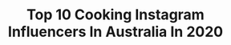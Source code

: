 ---
title: Top 10 Cooking Instagram Influencers In Australia In 2020
description: >-
  Find top cooking Instagram influencers in Australia in 2020. Most popular hashtags: #huffposttaste #delicious #sydneyeats #sydneyfoodblogger.
platform: Instagram
profiles:
  - username: "kadekarini"
    fullname: >-
      Kadek Arini | Travel blogger
    location: "Australia"
    followers: 141598
    engagement: 269
    commentsToLikes: 0.010170
    avatar: "https://scontent-ams4-1.cdninstagram.com/v/t51.2885-19/s320x320/75231159_776379176146214_8518018766242578432_n.jpg?_nc_ht=scontent-ams4-1.cdninstagram.com&_nc_ohc=41QHvwE5S1sAX-ZYQ2E&oh=26b5cf2a6b5e534b32ec63ffffeaf9b5&oe=5EB808E5"
    verified: true
    hashtags: "#olympic2020, #sensationalyou, #outletmalaysia, #mitsuioutletparkkliasepang"
  - username: "marys_kouzina"
    fullname: >-
      Mary’s Kouzina . SYD
    location: "Australia"
    followers: 5090
    engagement: 666
    commentsToLikes: 0.089169
    avatar: "https://instagram.foko1-1.fna.fbcdn.net/v/t51.2885-19/s320x320/73372147_451298752183444_1972932861375807488_n.jpg?_nc_ht=instagram.foko1-1.fna.fbcdn.net&_nc_ohc=_oAkxcNtaoMAX_HpQhj&oh=e0d8a3e2b1474701ddba4e22ed17293b&oe=5E9C94AC"
    verified: false
    hashtags: "#eeeeeats, #veganfood, #cookie, #cookies"
  - username: "reecehignell"
    fullname: >-
      Reece Hignell - Cakeboi
    location: "Australia"
    followers: 27864
    engagement: 467
    commentsToLikes: 0.034199
    avatar: "https://scontent-ams4-1.cdninstagram.com/v/t51.2885-19/s320x320/62040796_322612291994521_4006927388762963968_n.jpg?_nc_ht=scontent-ams4-1.cdninstagram.com&_nc_ohc=ez1bExRo4GQAX_al1qb&oh=c5b452ee468120325ca535d6312976d2&oe=5EBAA22E"
    verified: false
    hashtags: "#cakeboi, #masterchefau, #audreys, #masterchefau"
  - username: "afsheenowais"
    fullname: >-
      Blessed with the Best Mommy
    location: "Australia"
    followers: 23606
    engagement: 501
    commentsToLikes: 0.197300
    avatar: "https://scontent-lhr8-1.cdninstagram.com/v/t51.2885-19/s320x320/41809121_2194335787511872_5228031997410017280_n.jpg?_nc_ht=scontent-lhr8-1.cdninstagram.com&_nc_ohc=ExZjBtQZeYYAX8NvDk4&oh=35de1f5edcc3c4ce9ecc24b0917980c2&oe=5EB807B1"
    verified: false
    hashtags: "#seafood, #sydneymomblogger, #quarantinelife, #chickenmanchurian"
  - username: "foodtravelandaredhead"
    fullname: >-
      Marianna Tuccia 👩🏻‍🦰
    location: "Australia"
    followers: 30402
    engagement: 315
    commentsToLikes: 0.088328
    avatar: "https://scontent-lhr8-1.cdninstagram.com/v/t51.2885-19/s320x320/51185873_278120436418567_8772827128530993152_n.jpg?_nc_ht=scontent-lhr8-1.cdninstagram.com&_nc_ohc=UKboOKo2B7oAX-EJQJE&oh=1a117cd43f1670fab15b904212dada8e&oe=5EBB5598"
    verified: false
    hashtags: "#toiletpaper, #foodinfluencer, #fromscratch, #asianfoodie"
  - username: "my_food_is_my_passion"
    fullname: >-
      
    location: "Australia"
    followers: 2550
    engagement: 1559
    commentsToLikes: 0.271432
    avatar: "https://scontent-ams4-1.cdninstagram.com/v/t51.2885-19/s320x320/29088299_1994240060894834_6829475506514034688_n.jpg?_nc_ht=scontent-ams4-1.cdninstagram.com&_nc_ohc=q2tlqwug5RQAX9PB9ZZ&oh=179b42f643ad94f324ac5dc71d11d7bd&oe=5EBA2509"
    verified: false
    hashtags: "#filo, #australian, #powder, #drinks"
  - username: "larissatakchi"
    fullname: >-
      Larissa Takchi
    location: "Australia"
    followers: 52448
    engagement: 332
    commentsToLikes: 0.023757
    avatar: "https://scontent-lhr8-1.cdninstagram.com/v/t51.2885-19/s320x320/66280312_547627359144158_152969241681723392_n.jpg?_nc_ht=scontent-lhr8-1.cdninstagram.com&_nc_ohc=lqcPJvjnfQsAX-VrAuR&oh=aae38e1092fd90138a638a8ffc0fac80&oe=5EBBC381"
    verified: false
    hashtags: "#wildpearcafe, #masterchefau, #ad, #nofoodwaste"
  - username: "feedmeperth"
    fullname: >-
      Food & Travel
    location: "Australia"
    followers: 43019
    engagement: 109
    commentsToLikes: 0.101079
    avatar: "https://scontent-ams4-1.cdninstagram.com/v/t51.2885-19/s320x320/65388436_943410345989883_566020846448017408_n.jpg?_nc_ht=scontent-ams4-1.cdninstagram.com&_nc_ohc=R9IN5AqGyYIAX9Qfj0H&oh=85e99f49adb5620ebfae7157425b623a&oe=5EBA39E1"
    verified: false
    hashtags: "#food, #waterfalls, #travelbug, #baklava"
  - username: "donna_a_atkins"
    fullname: >-
      The Fitness Don
    location: "Australia"
    followers: 10286
    engagement: 542
    commentsToLikes: 0.057106
    avatar: "https://scontent-lhr8-1.cdninstagram.com/v/t51.2885-19/s320x320/66513600_1168891193309387_2336197853786931200_n.jpg?_nc_ht=scontent-lhr8-1.cdninstagram.com&_nc_ohc=4nFzCsm7NTQAX9Yex0G&oh=0dfefc2042b85d98adcb43b2f480c589&oe=5EBD2A64"
    verified: false
    hashtags: "#longblacksstillonthemenutho, #muchneededboost, #comppartythatis, #wallllllllleee"
  - username: "benshewry"
    fullname: >-
      Ben Shewry
    location: "Australia"
    followers: 106110
    engagement: 193
    commentsToLikes: 0.043384
    avatar: "https://scontent-ams4-1.cdninstagram.com/v/t51.2885-19/s320x320/22708949_1870588863255742_6020274191587082240_n.jpg?_nc_ht=scontent-ams4-1.cdninstagram.com&_nc_ohc=-winE36xT-8AX97insa&oh=85617d0640873a79613a42f576d9c498&oe=5EBA0D29"
    verified: true
    hashtags: "#letsgo, #atticadispatches, #blackflag, #screwyoucoronavirus"
---